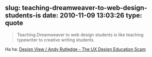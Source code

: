 slug: teaching-dreamweaver-to-web-design-students-is
date: 2010-11-09 13:03:26
type: quote
---

> Teaching Dreamweaver to web design students is like teaching typewriter to creative writing students.

Ha ha: [Design View / Andy Rutledge - The UX Design Education Scam](http://www.andyrutledge.com/the-ux-design-education-scam.php)
